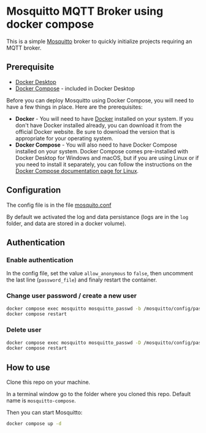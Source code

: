 # Mosquitto MQTT Broker using docker compose

This is a simple [Mosquitto](https://mosquitto.org) broker to quickly initialize projects requiring an MQTT broker.

## Prerequisite

- [Docker Desktop](https://docs.docker.com/get-docker/)
- [Docker Compose](https://docs.docker.com/compose/) - included in Docker Desktop

Before you can deploy Mosquitto using Docker Compose, you will need to have a few things in place. Here are the prerequisites:

- **Docker** - You will need to have [Docker](https://docs.docker.com/get-docker/) installed on your system. If you don't have Docker installed already, you can download it from the official Docker website. Be sure to download the version that is appropriate for your operating system.
- **Docker Compose** - You will also need to have Docker Compose installed on your system. Docker Compose comes pre-installed with Docker Desktop for Windows and macOS, but if you are using Linux or if you need to install it separately, you can follow the instructions on the [Docker Compose documentation page for Linux](https://docs.docker.com/compose/install/linux/).


## Configuration

The config file is in the file [mosquito.conf](./config/mosquitto.conf)

By default we activated the log and data persistance (logs are in the `log` folder, and data are stored in a docker volume).


## Authentication

### Enable authentication

In the config file, set the value `allow_anonymous` to `false`, then uncomment the last line (`password_file`) and finaly restart the container.


### Change user password / create a new user

```bash
docker compose exec mosquitto mosquitto_passwd -b /mosquitto/config/password.txt user password
docker compose restart
```

### Delete user

```bash
docker compose exec mosquitto mosquitto_passwd -D /mosquitto/config/password.txt user
docker compose restart
```

## How to use

Clone this repo on your machine.

In a terminal window go to the folder where you cloned this repo. Default name is `mosquitto-compose`.

Then you can start Mosquitto:

```bash
docker compose up -d
```


